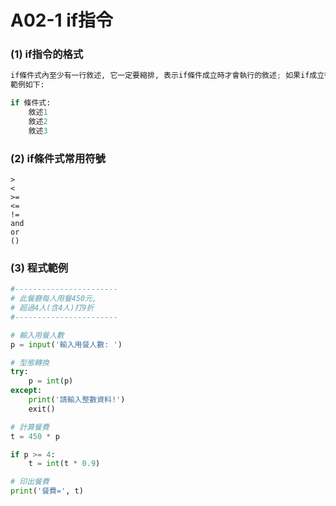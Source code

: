 # A02-1 if指令


### (1) if指令的格式
``` python
if條件式內至少有一行敘述, 它一定要縮排, 表示if條件成立時才會執行的敘述; 如果if成立後要執行多行敘述, 它要一定有相同格式的縮排並寫在if指令之後.
範例如下:

if 條件式:
    敘述1
    敘述2
    敘述3
```

### (2) if條件式常用符號
```
>
<
>=
<=
!=
and
or
()
```

### (3) 程式範例
``` python
#-----------------------
# 此餐廳每人用餐450元,
# 超過4人(含4人)打9折
#-----------------------

# 輸入用餐人數
p = input('輸入用餐人數: ')

# 型態轉換
try:
    p = int(p)
except:
    print('請輸入整數資料!')
    exit()

# 計算餐費
t = 450 * p

if p >= 4:
    t = int(t * 0.9)

# 印出餐費
print('餐費=', t)
```
